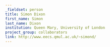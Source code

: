 ```yaml
---
_fieldset: person
title: Simon Dixon
first_name: Simon
last_name: Dixon
institution: Queen Mary, University of London
project_group: collaborators
link: http://www.eecs.qmul.ac.uk/~simond/
---
```

